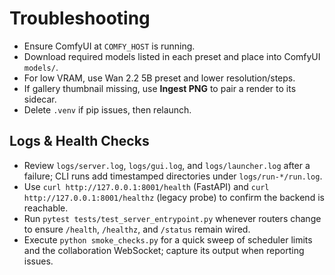 # Troubleshooting
- Ensure ComfyUI at `COMFY_HOST` is running.
- Download required models listed in each preset and place into ComfyUI `models/`.
- For low VRAM, use Wan 2.2 5B preset and lower resolution/steps.
- If gallery thumbnail missing, use **Ingest PNG** to pair a render to its sidecar.
- Delete `.venv` if pip issues, then relaunch.

## Logs & Health Checks
- Review `logs/server.log`, `logs/gui.log`, and `logs/launcher.log` after a failure; CLI runs add timestamped directories under `logs/run-*/run.log`.
- Use `curl http://127.0.0.1:8001/health` (FastAPI) and `curl http://127.0.0.1:8001/healthz` (legacy probe) to confirm the backend is reachable.
- Run `pytest tests/test_server_entrypoint.py` whenever routers change to ensure `/health`, `/healthz`, and `/status` remain wired.
- Execute `python smoke_checks.py` for a quick sweep of scheduler limits and the collaboration WebSocket; capture its output when reporting issues.
